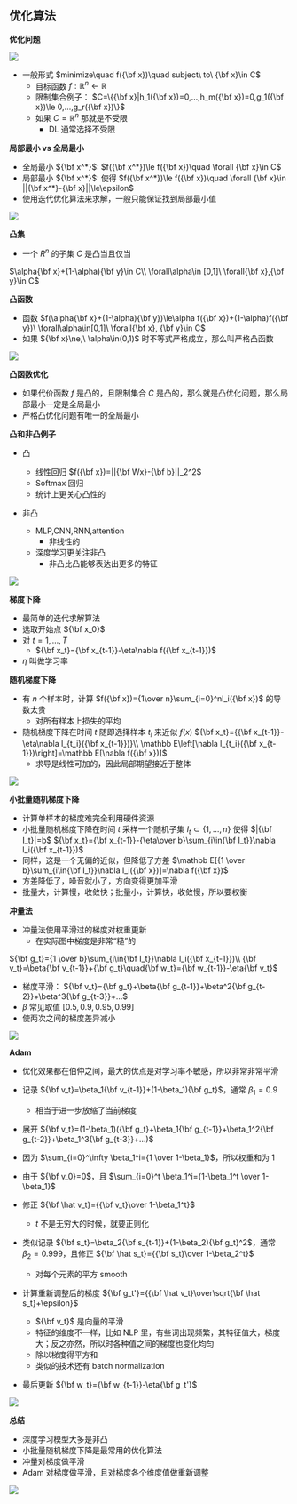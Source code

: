 ## 优化算法

**优化问题**

![](/Images/058-01.gif)

- 一般形式
  $minimize\quad f({\bf x})\quad subject\ to\ {\bf x}\in C$
  - 目标函数 $f:\mathbb R^n\leftarrow\mathbb R$
  - 限制集合例子：
  $C=\{{\bf x}|h_1({\bf x})=0,...,h_m({\bf x})=0,g_1({\bf x})\le 0,...,g_r({\bf x})\}$
  - 如果 $C=\mathbb R^n$ 那就是不受限
    - DL 通常选择不受限

**局部最小 vs 全局最小**

- 全局最小 ${\bf x^*}$: $f({\bf x^*})\le f({\bf x})\quad \forall {\bf x}\in C$
- 局部最小 ${\bf x^*}$: 使得 $f({\bf x^*})\le f({\bf x})\quad \forall {\bf x}\in ||{\bf x^*}-{\bf x}||\le\epsilon$
- 使用迭代优化算法来求解，一般只能保证找到局部最小值

![](/Images/058-02.png)

**凸集**

- 一个 $R^n$ 的子集 $C$ 是凸当且仅当

$\alpha{\bf x}+(1-\alpha){\bf y}\in C\\
\forall\alpha\in [0,1]\ \forall{\bf x},{\bf y}\in C$

**凸函数**

- 函数 $f(\alpha{\bf x}+(1-\alpha){\bf y})\le\alpha f({\bf x})+(1-\alpha)f({\bf y})\ \forall\alpha\in[0,1]\ \forall{\bf x}, {\bf y}\in C$
- 如果 ${\bf x}\ne,\ \alpha\in(0,1)$ 时不等式严格成立，那么叫严格凸函数

![](Images/058-03.png)

**凸函数优化**

- 如果代价函数 $f$ 是凸的，且限制集合 $C$ 是凸的，那么就是凸优化问题，那么局部最小一定是全局最小
- 严格凸优化问题有唯一的全局最小

**凸和非凸例子**

- 凸
  - 线性回归 $f({\bf x})=||{\bf Wx}-{\bf b}||_2^2$
  - Softmax 回归
  - 统计上更关心凸性的

- 非凸
  - MLP,CNN,RNN,attention
    - 非线性的
  - 深度学习更关注非凸
    - 非凸比凸能够表达出更多的特征

![](/Images/058-04.jpg)

**梯度下降**

- 最简单的迭代求解算法
- 选取开始点 ${\bf x_0}$
- 对 $t=1,...,T$
  - ${\bf x_t}={\bf x_{t-1}}-\eta\nabla f({\bf x_{t-1}})$
- $\eta$ 叫做学习率

**随机梯度下降**

- 有 $n$ 个样本时，计算 $f({\bf x})={1\over n}\sum_{i=0}^nl_i({\bf x})$ 的导数太贵
  - 对所有样本上损失的平均
- 随机梯度下降在时间 $t$ 随即选择样本 $t_i$ 来近似 $f(x)$
  ${\bf x_t}={{\bf x_{t-1}}-\eta\nabla l_{t_i}({\bf x_{t-1}})}\\
  \mathbb E\left[\nabla l_{t_i}({\bf x_{t-1}})\right]=\mathbb E[\nabla f({\bf x})]$
  - 求导是线性可加的，因此局部期望接近于整体

![](/Images/058-05.png)

**小批量随机梯度下降**

- 计算单样本的梯度难完全利用硬件资源
- 小批量随机梯度下降在时间 $t$ 采样一个随机子集 $I_t\subset\{1,...,n\}$ 使得 $|{\bf I_t}|=b$
${\bf x_t}={\bf x_{t-1}}-{\eta\over b}\sum_{i\in{\bf I_t}}\nabla l_i({\bf x_{t-1}})$
- 同样，这是一个无偏的近似，但降低了方差
$\mathbb E[{1 \over b}\sum_{i\in{\bf I_t}}\nabla l_i({\bf x})]=\nabla f({\bf x})$
- 方差降低了，噪音就小了，方向变得更加平滑
- 批量大，计算慢，收敛快；批量小，计算快，收敛慢，所以要权衡

**冲量法**

- 冲量法使用平滑过的梯度对权重更新
  - 在实际图中梯度是非常“糙”的

${\bf g_t}={1 \over b}\sum_{i\in{\bf I_t}}\nabla l_i({\bf x_{t-1}})\\
{\bf v_t}=\beta{\bf v_{t-1}}+{\bf g_t}\quad{\bf w_t}={\bf w_{t-1}}-\eta{\bf v_t}$
  - 梯度平滑：
  ${\bf v_t}={\bf g_t}+\beta{\bf g_{t-1}}+\beta^2{\bf g_{t-2}}+\beta^3{\bf g_{t-3}}+...$
  - $\beta$ 常见取值 $[0.5,0.9,0.95,0.99]$
  - 使两次之间的梯度差异减小

![](/Images/058-06.png)

**Adam**

- 优化效果都在伯仲之间，最大的优点是对学习率不敏感，所以非常非常平滑

- 记录 ${\bf v_t}=\beta_1{\bf v_{t-1}}+(1-\beta_1){\bf g_t}$，通常 $\beta_1=0.9$
  - 相当于进一步放缩了当前梯度
- 展开 ${\bf v_t}=(1-\beta_1)({\bf g_t}+\beta_1{\bf g_{t-1}}+\beta_1^2{\bf g_{t-2}}+\beta_1^3{\bf g_{t-3}}+...)$
- 因为 $\sum_{i=0}^\infty \beta_1^i={1 \over 1-\beta_1}$，所以权重和为 $1$
- 由于 ${\bf v_0}=0$，且 $\sum_{i=0}^t \beta_1^i={1-\beta_1^t \over 1-\beta_1}$
- 修正 ${\bf \hat v_t}={{\bf v_t}\over 1-\beta_1^t}$
  - $t$ 不是无穷大的时候，就要正则化
- 类似记录 ${\bf s_t}=\beta_2{\bf s_{t-1}}+(1-\beta_2){\bf g_t}^2$，通常 $\beta_2=0.999$，且修正 ${\bf \hat s_t}={{\bf s_t}\over 1-\beta_2^t}$
  - 对每个元素的平方 smooth
- 计算重新调整后的梯度 ${\bf g_t'}={{\bf \hat v_t}\over\sqrt{\bf \hat s_t}+\epsilon}$
  - ${\bf v_t}$ 是向量的平滑
  - 特征的维度不一样，比如 NLP 里，有些词出现频繁，其特征值大，梯度大；反之亦然，所以时各种值之间的梯度也变化均匀
  - 除以梯度得平方和
  - 类似的技术还有 batch normalization
- 最后更新 ${\bf w_t}={\bf w_{t-1}}-\eta{\bf g_t'}$
  
![](/Images/058-08.gif)

**总结**

- 深度学习模型大多是非凸
- 小批量随机梯度下降是最常用的优化算法
- 冲量对梯度做平滑
- Adam 对梯度做平滑，且对梯度各个维度值做重新调整


![](/Images/058-09.gif)

